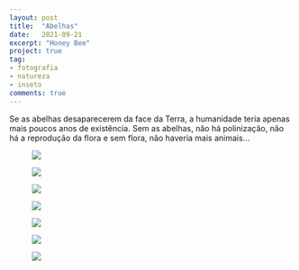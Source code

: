 ```yaml
---
layout: post
title:  "Abelhas"
date:   2021-09-21
excerpt: "Honey Bee"
project: true
tag:
- fotografia
- natureza
- inseto
comments: true
---
```

Se as abelhas desaparecerem da face da Terra, a humanidade teria apenas mais poucos anos de existência. Sem as abelhas, não há polinização, não há a reprodução da flora e sem flora, não haveria mais animais...

<figure>
	<a href="https://i.imgur.com/Ipy7vh2.jpg"><img src="https://i.imgur.com/Ipy7vh2.jpg"></a>
</figure>

<figure>
	<a href="https://i.imgur.com/g576LXV.jpg"><img src="https://i.imgur.com/g576LXV.jpg"></a>
</figure>

<figure>
	<a href="https://i.imgur.com/eK4ZL3M.jpg"><img src="https://i.imgur.com/eK4ZL3M.jpg"></a>
</figure>

<figure>
	<a href="https://i.imgur.com/RdsBgDZ.jpg"><img src="https://i.imgur.com/RdsBgDZ.jpg"></a>
</figure>

<figure>
	<a href="https://i.imgur.com/kCqZhuo.jpg"><img src="https://i.imgur.com/kCqZhuo.jpg"></a>
</figure>

<figure>
	<a href="https://i.imgur.com/Hcyl2rO.jpg"><img src="https://i.imgur.com/Hcyl2rO.jpg"></a>
</figure>

<figure>
	<a href="https://i.imgur.com/mNjcFTv.jpg"><img src="https://i.imgur.com/mNjcFTv.jpg"></a>
</figure>
